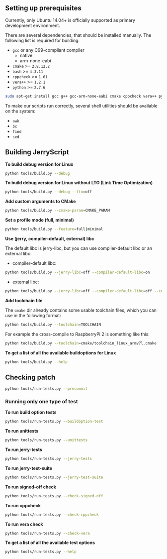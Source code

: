## Setting up prerequisites

Currently, only Ubuntu 14.04+ is officially supported as primary development environment.

There are several dependencies, that should be installed manually. The following list is required for building:

- `gcc` or any C99-compliant compiler
  - native
  - arm-none-eabi
- `cmake` >= `2.8.12.2`
- `bash` >= `4.3.11`
- `cppcheck` >= `1.61`
- `vera++` >= `1.2.1`
- `python` >= `2.7.6`

```bash
sudo apt-get install gcc g++ gcc-arm-none-eabi cmake cppcheck vera++ python
```

To make our scripts run correctly, several shell utilities should be available on the system:

- `awk`
- `bc`
- `find`
- `sed`

## Building JerryScript

**To build debug version for Linux**

```bash
python tools/build.py --debug
```

**To build debug version for Linux without LTO (Link Time Optimization)**

```bash
python tools/build.py --debug --lto=off
```

**Add custom arguments to CMake**

```bash
python tools/build.py --cmake-param=CMAKE_PARAM
```

**Set a profile mode (full, minimal)**

```bash
python tools/build.py --feature=full|minimal
```

**Use (jerry, compiler-default, external) libc**

The default libc is jerry-libc, but you can use compiler-default libc or an external libc:

- compiler-default libc:

```bash
python tools/build.py --jerry-libc=off --compiler-default-libc=on
```

- external libc:

```bash
python tools/build.py --jerry-libc=off --compiler-default-libc=off --compile-flag="-I/path/to/libc/include"
```

**Add toolchain file**

The ```cmake``` dir already contains some usable toolchain files, which you can use in the following format:

```bash
python tools/build.py --toolchain=TOOLCHAIN
```

For example the cross-compile to RaspberryPi 2 is something like this:

```bash
python tools/build.py --toolchain=cmake/toolchain_linux_armv7l.cmake
```

**To get a list of all the available buildoptions for Linux**

```bash
python tools/build.py --help
```

## Checking patch

```bash
python tools/run-tests.py --precommit
```

### Running only one type of test

**To run build option tests**

```bash
python tools/run-tests.py --buildoption-test
```

**To run unittests**

```bash
python tools/run-tests.py --unittests
```

**To run jerry-tests**

```bash
python tools/run-tests.py --jerry-tests
```

**To run jerry-test-suite**

```bash
python tools/run-tests.py --jerry-test-suite
```

**To run signed-off check**

```bash
python tools/run-tests.py --check-signed-off
```

**To run cppcheck**

```bash
python tools/run-tests.py --check-cppcheck
```

**To run vera check**

```bash
python tools/run-tests.py --check-vera
```

**To get a list of all the available test options**

```bash
python tools/run-tests.py --help
```
